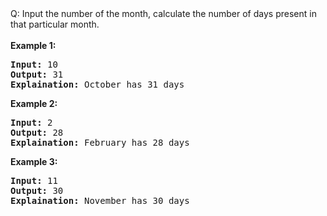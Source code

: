 <div>Q: Input the number of the month, calculate the number of days present in that particular month.<br><br> 
  <strong>Example 1: </strong><br><pre><strong>Input: </strong>10<br><strong>Output: </strong>31<br><strong>Explaination: </strong>October has 31 days</pre>
  <strong>Example 2: </strong><br><pre><strong>Input: </strong>2<br><strong>Output: </strong>28<br><strong>Explaination: </strong>February has 28 days</pre>
  <strong>Example 3: </strong><br><pre><strong>Input: </strong>11<br><strong>Output: </strong>30<br><strong>Explaination: </strong>November has 30 days</pre>
</div>